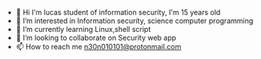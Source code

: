 - 👋 Hi I'm lucas student of information security, I'm 15 years old
- 👀 I’m interested in Information security, science computer programming
- 🌱 I’m currently learning Linux,shell script
- 💞️ I’m looking to collaborate on Security web app
- 📫 How to reach me n30n010101@protonmail.com
<!---
Lucasn30n-whoami/Lucasn30n-whoami is a ✨ special ✨ repository because its `README.md` (this file) appears on your GitHub profile.
You can click the Preview link to take a look at your changes.
--->
